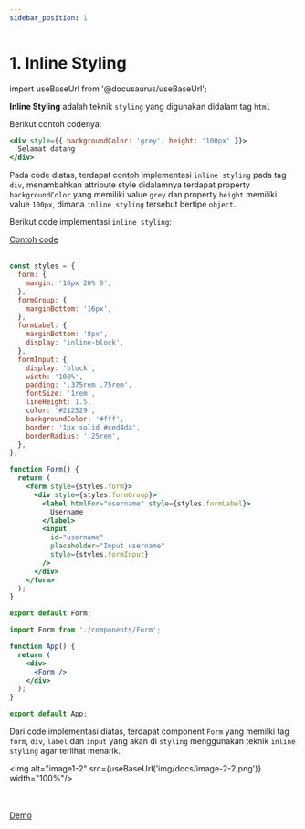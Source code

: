 ```yaml
---
sidebar_position: 1
---
```


# 1. Inline Styling

import useBaseUrl from '@docusaurus/useBaseUrl';

**Inline Styling** adalah teknik `styling` yang digunakan didalam tag `html`

Berikut contoh codenya: 


```jsx {1}
<div style={{ backgroundColor: 'grey', height: '100px' }}>
  Selamat datang
</div>
```

Pada code diatas, terdapat contoh implementasi `inline styling` pada tag `div`, menambahkan attribute style didalamnya terdapat property `backgroundColor` yang memiliki value `grey` dan property `height` memiliki value `100px`, dimana `inline styling` tersebut bertipe `object`.

Berikut code implementasi `inline styling`:

<a class="btn-example-code" href="https://github.com/demo-dumbways/ebook-code-results-stage-2/tree/1-frontend-react-js-advance/src">
Contoh code
</a>

<br />
<br />

```jsx title=components/Form.js {1-23,27-29,35}
const styles = {
  form: {
    margin: '16px 20% 0',
  },
  formGroup: {
    marginBottom: '16px',
  },
  formLabel: {
    marginBottom: '8px',
    display: 'inline-block',
  },
  formInput: {
    display: 'block',
    width: '100%',
    padding: '.375rem .75rem',
    fontSize: '1rem',
    lineHeight: 1.5,
    color: '#212529',
    backgroundColor: '#fff',
    border: '1px solid #ced4da',
    borderRadius: '.25rem',
  },
};

function Form() {
  return (
    <form style={styles.form}>
      <div style={styles.formGroup}>
        <label htmlFor="username" style={styles.formLabel}>
          Username
        </label>
        <input
          id="username"
          placeholder="Input username"
          style={styles.formInput}
        />
      </div>
    </form>
  );
}

export default Form;
```

```jsx title=App.js
import Form from './components/Form';

function App() {
  return (
    <div>
      <Form />
    </div>
  );
}

export default App;
```
Dari code implementasi diatas, terdapat component `Form` yang memilki tag `form`, `div`, `label` dan `input` yang akan di `styling` menggunakan teknik `inline styling` agar terlihat menarik.

<img alt="image1-2" src={useBaseUrl('img/docs/image-2-2.png')} width="100%"/>

<br />
<br />

<div>
<a class="btn-demo" href="https://ebook-code-results-stage-2-git-1-frontend-05a450-demo-dumbways.vercel.app/">
Demo
</a>
</div>
